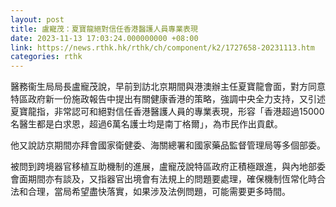 ```yaml
---
layout: post
title: 盧寵茂：夏寶龍絕對信任香港醫護人員專業表現
date: 2023-11-13 17:03:24.000000000 +08:00
link: https://news.rthk.hk/rthk/ch/component/k2/1727658-20231113.htm
categories: rthk
---
```


醫務衞生局局長盧寵茂說，早前到訪北京期間與港澳辦主任夏寶龍會面，對方同意特區政府新一份施政報告中提出有關健康香港的策略，強調中央全力支持，又引述夏寶龍指，非常認可和絕對信任香港醫護人員的專業表現，形容「香港超過15000名醫生都是白求恩，超過6萬名護士均是南丁格爾」，為市民作出貢獻。

他又說訪京期間亦拜會國家衛健委、海關總署和國家藥品監督管理局等多個部委。

被問到跨境器官移植互助機制的進展，盧寵茂說特區政府正積極跟進，與內地部委會面期間亦有談及，又指器官出境會有法規上的問題要處理，確保機制恆常化時合法和合理，當局希望盡快落實，如果涉及法例問題，可能需要更多時間。
